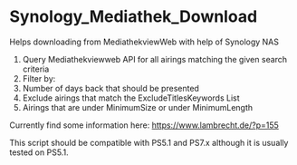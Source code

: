 # Synology_Mediathek_Download
Helps downloading from MediathekviewWeb with help of Synology NAS

1. Query Mediathekviewweb API for all airings matching the given search criteria
2. Filter by:
  1. Number of days back that should be presented
  2. Exclude airings that match the ExcludeTitlesKeywords List
  3. Airings that are under MinimumSize or under MinimumLength

Currently find some information here:
https://www.lambrecht.de/?p=155

This script should be compatible with PS5.1 and PS7.x although it is usually tested on PS5.1.
